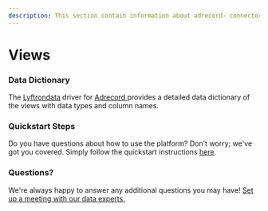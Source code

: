 ```yaml
---
description: This section contain information about adrecord- connector views information
---
```


# Views

### Data Dictionary

The [Lyftrondata](https://www.lyftrondata.com/) driver for [Adrecord ](../../adrecord-/data-model/None/)provides a detailed data dictionary of the views with data types and column names.

### Quickstart Steps

Do you have questions about how to use the platform? Don't worry; we've got you covered. Simply follow the quickstart instructions [here](../).

### Questions? <a href="#questions" id="questions"></a>

We're always happy to answer any additional questions you may have! [Set up a meeting with our data experts.](https://www.lyftrondata.com/book-a-meeting/)
